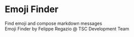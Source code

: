 # Emoji Finder
 
Find emoji and compose markdown messages  
Emoji Finder by Felippe Regazio @ TSC Development Team
